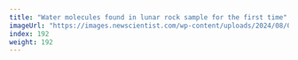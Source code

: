 ```yaml
---
title: "Water molecules found in lunar rock sample for the first time"
imageUrl: "https://images.newscientist.com/wp-content/uploads/2024/08/02124657/SEI_215442209.jpg?width=788"
index: 192
weight: 192
---
```

